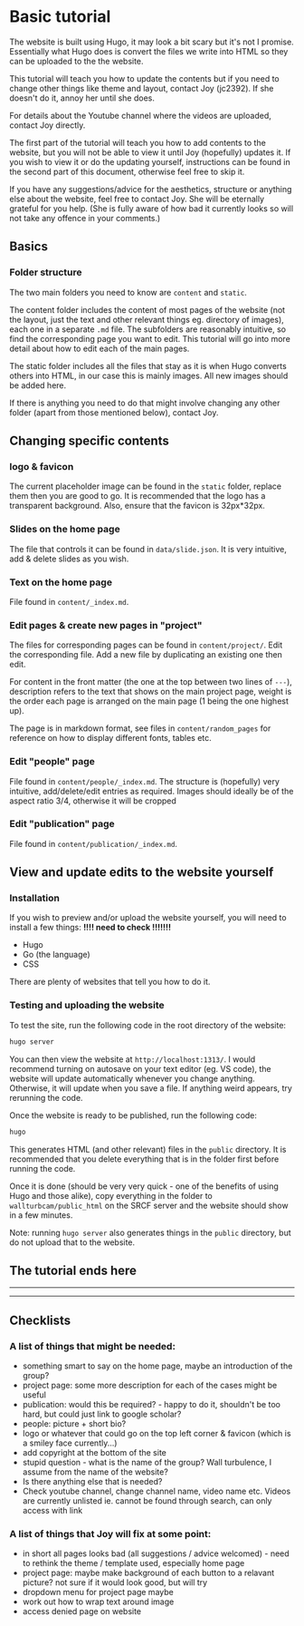 # Basic tutorial

The website is built using Hugo, it may look a bit scary but it's not I promise. Essentially what Hugo does is convert the files we write into HTML so they can be uploaded to the the website. 

This tutorial will teach you how to update the contents but if you need to change other things like theme and layout, contact Joy (jc2392). If she doesn't do it, annoy her until she does. 

For details about the Youtube channel where the videos are uploaded, contact Joy directly. 

The first part of the tutorial will teach you how to add contents to the website, but you will not be able to view it until Joy (hopefully) updates it. If you wish to view it or do the updating yourself, instructions can be found in the second part of this document, otherwise feel free to skip it. 

If you have any suggestions/advice for the aesthetics, structure or anything else about the website, feel free to contact Joy. She will be eternally grateful for you help. (She is fully aware of how bad it currently looks so will not take any offence in your comments.)

## Basics

### Folder structure

The two main folders you need to know are `content` and `static`. 

The content folder includes the content of most pages of the website (not the layout, just the text and other relevant things eg. directory of images), each one in a separate `.md` file. The subfolders are 
reasonably intuitive, so find the corresponding page you want to edit. This tutorial will go into more detail about how to edit each of the main pages. 

The static folder includes all the files that stay as it is when Hugo converts others into HTML, in our case this is mainly images. All new images should be added here. 

If there is anything you need to do that might involve changing any other folder (apart from those mentioned below), contact Joy. 

## Changing specific contents

### logo & favicon

The current placeholder image can be found in the `static` folder, replace them then you are good to go. It is recommended that the logo has a transparent background. Also, ensure that the favicon is 32px*32px. 

### Slides on the home page

The file that controls it can be found in `data/slide.json`. It is very intuitive, add & delete slides as you wish. 

### Text on the home page

File found in `content/_index.md`. 

### Edit pages & create new pages in "project"

The files for corresponding pages can be found in `content/project/`. Edit the corresponding file. Add a new file by duplicating an existing one then edit. 

For content in the front matter (the one at the top between two lines of `---`), description refers to the text that shows on the main project page, weight is the order each page is arranged on the main page (1 being the one highest up). 

The page is in markdown format, see files in `content/random_pages` for reference on how to display different fonts, tables etc.

### Edit "people" page

File found in `content/people/_index.md`. The structure is (hopefully) very intuitive, add/delete/edit entries as required. Images should ideally be of the aspect ratio 3/4, otherwise it will be cropped

### Edit "publication" page

File found in `content/publication/_index.md`. 

## View and update edits to the website yourself

### Installation

If you wish to preview and/or upload the website yourself, you will need to install a few things: **!!!! need to check !!!!!!!**

- Hugo
- Go (the language)
- CSS

There are plenty of websites that tell you how to do it. 

### Testing and uploading the website

To test the site, run the following code in the root directory of the website: 

```bash
hugo server
```

You can then view the website at `http://localhost:1313/`. I would recommend turning on autosave on your text editor (eg. VS code), the website will update automatically whenever you change anything. Otherwise, it will update when you save a file. If anything weird appears, try rerunning the code. 

Once the website is ready to be published, run the following code: 

```bash
hugo
```
This generates HTML (and other relevant) files in the `public` directory. It is recommended that you delete everything that is in the folder first before running the code. 

Once it is done (should be very very quick - one of the benefits of using Hugo and those alike), copy everything in the folder to `wallturbcam/public_html` on the SRCF server and the website should show in a few minutes. 

Note: running `hugo server` also generates things in the `public` directory, but do not upload that to the website. 


## The tutorial ends here

---

---

## Checklists

### A list of things that might be needed:
- something smart to say on the home page, maybe an introduction of the group?
- project page: some more description for each of the cases might be useful
- publication: would this be required? - happy to do it, shouldn't be too hard, but could just link to google scholar?
- people: picture + short bio?
- logo or whatever that could go on the top left corner & favicon (which is a smiley face currently...)
- add copyright at the bottom of the site
- stupid question - what is the name of the group? Wall turbulence, I assume from the name of the website? 
- Is there anything else that is needed?
- Check youtube channel, change channel name, video name etc. Videos are currently unlisted ie. cannot be found through search, can only access with link

### A list of things that Joy will fix at some point:
- in short all pages looks bad (all suggestions / advice welcomed) - need to rethink the theme / template used, especially home page
- project page: maybe make background of each button to a relavant picture? not sure if it would look good, but will try
- dropdown menu for project page maybe 
- work out how to wrap text around image
- access denied page on website
